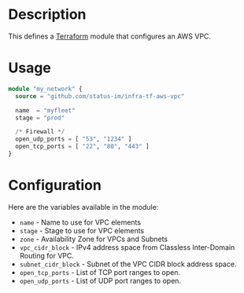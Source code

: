 # Description

This defines a [Terraform](https://www.terraform.io/) module that configures an AWS VPC.

# Usage

```tf
module "my_network" {
  source = "github.com/status-im/infra-tf-aws-vpc"

  name  = "myfleet"
  stage = "prod"

  /* Firewall */
  open_udp_ports = [ "53", "1234" ]
  open_tcp_ports = [ "22", "80", "443" ]
}
```

# Configuration

Here are the variables available in the module:

* `name` - Name to use for VPC elements
* `stage` - Stage to use for VPC elements
* `zone` - Availability Zone for VPCs and Subnets
* `vpc_cidr_block` - IPv4 address space from Classless Inter-Domain Routing for VPC.
* `subnet_cidr_block` - Subnet of the VPC CIDR block address space.
* `open_tcp_ports` - List of TCP port ranges to open.
* `open_udp_ports` - List of UDP port ranges to open.
